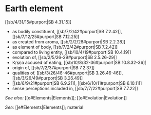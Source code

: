 # Earth element

[[sb/4/31/15#purport|SB 4.31.15]]

* as bodily constituent, [[sb/7/2/42#purport|SB 7.2.42]], [[sb/7/12/25#purport|SB 7.12.25]]
* as created from aroma, [[sb/2/2/28#purport|SB 2.2.28]]
* as element of body, [[sb/7/2/42#purport|SB 7.2.42]]
* compared to living entity, [[sb/10/4/19#purport|SB 10.4.19]]
* evolution of, [[sb/2/5/26-29#purport|SB 2.5.26-29]]
* Kṛṣṇa accused of eating, [[sb/10/8/32-36#purport|SB 10.8.32-36]]
* origin of, [[sb/7/2/37#purport|SB 7.2.37]]
* qualities of, [[sb/3/26/46-46#purport|SB 3.26.46-46]], [[sb/3/26/49#purport|SB 3.26.49]]
*  [[sb/6/9/21#purport|SB 6.9.21]], [[sb/6/10/11#purport|SB 6.10.11]]
* sense perceptions included in, [[sb/7/7/22#purport|SB 7.7.22]]

*See also:* [[e#Elements|Elements]]; [[e#Evolution|Evolution]]

*See:* [[e#Elements|Elements]]; material
